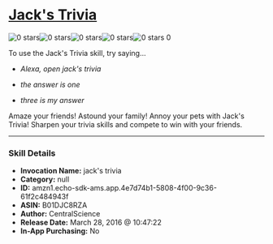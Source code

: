 # [Jack's Trivia](http://alexa.amazon.com/#skills/amzn1.echo-sdk-ams.app.4e7d74b1-5808-4f00-9c36-61f2c484943f)
![0 stars](../../images/ic_star_border_black_18dp_1x.png)![0 stars](../../images/ic_star_border_black_18dp_1x.png)![0 stars](../../images/ic_star_border_black_18dp_1x.png)![0 stars](../../images/ic_star_border_black_18dp_1x.png)![0 stars](../../images/ic_star_border_black_18dp_1x.png) 0

To use the Jack's Trivia skill, try saying...

* *Alexa, open jack's trivia*

* *the answer is one*

* *three is my answer*

Amaze your friends! Astound your family! Annoy your pets with Jack's Trivia! Sharpen your trivia skills and compete to win with your friends.

***

### Skill Details

* **Invocation Name:** jack's trivia
* **Category:** null
* **ID:** amzn1.echo-sdk-ams.app.4e7d74b1-5808-4f00-9c36-61f2c484943f
* **ASIN:** B01DJC8RZA
* **Author:** CentralScience
* **Release Date:** March 28, 2016 @ 10:47:22
* **In-App Purchasing:** No
